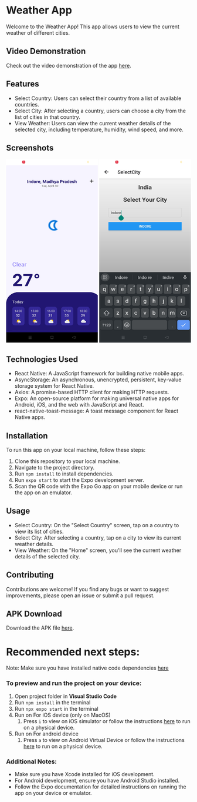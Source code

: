 # Weather App

Welcome to the Weather App! This app allows users to view the current weather of different cities.

## Video Demonstration

Check out the video demonstration of the app [here](https://www.youtube.com/watch?v=kwZT8F2WG2M).

## Features

- Select Country: Users can select their country from a list of available countries.
- Select City: After selecting a country, users can choose a city from the list of cities in that country.
- View Weather: Users can view the current weather details of the selected city, including temperature, humidity, wind speed, and more.

## Screenshots

<img src="https://github.com/DEveL0perLuckY/WeatherForcast/blob/main/img1.jpg" width="250" height="500" />
<img src="https://github.com/DEveL0perLuckY/WeatherForcast/blob/main/img2.jpg" width="250" height="500" />

## Technologies Used

- React Native: A JavaScript framework for building native mobile apps.
- AsyncStorage: An asynchronous, unencrypted, persistent, key-value storage system for React Native.
- Axios: A promise-based HTTP client for making HTTP requests.
- Expo: An open-source platform for making universal native apps for Android, iOS, and the web with JavaScript and React.
- react-native-toast-message: A toast message component for React Native apps.

## Installation

To run this app on your local machine, follow these steps:

1. Clone this repository to your local machine.
2. Navigate to the project directory.
3. Run `npm install` to install dependencies.
4. Run `expo start` to start the Expo development server.
5. Scan the QR code with the Expo Go app on your mobile device or run the app on an emulator.

## Usage

- Select Country: On the "Select Country" screen, tap on a country to view its list of cities.
- Select City: After selecting a country, tap on a city to view its current weather details.
- View Weather: On the "Home" screen, you'll see the current weather details of the selected city.

## Contributing

Contributions are welcome! If you find any bugs or want to suggest improvements, please open an issue or submit a pull request.

## APK Download

Download the APK file [here](https://drive.google.com/file/d/1K_HqrAnPkImcE3n3N4Fn9pFdcOVfwbg7/view?usp=sharing).

# Recommended next steps:

Note: Make sure you have installed native code dependencies [here](https://reactnative.dev/docs/environment-setup#installing-dependencies)

### To preview and run the project on your device:

1. Open project folder in **Visual Studio Code**
2. Run `npm install` in the terminal
3. Run `npx expo start` in the terminal
4. Run on For iOS device (only on MacOS)
   1. Press `i` to view on iOS simulator or follow the instructions [here](https://docs.expo.dev/workflow/run-on-device/) to run on a physical device.
5. Run on For android device
   1. Press `a` to view on Android Virtual Device or follow the instructions [here](https://docs.expo.dev/workflow/run-on-device/) to run on a physical device.

### Additional Notes:

- Make sure you have Xcode installed for iOS development.
- For Android development, ensure you have Android Studio installed.
- Follow the Expo documentation for detailed instructions on running the app on your device or emulator.
